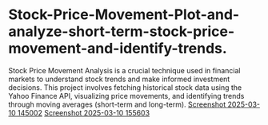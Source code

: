 # Stock-Price-Movement-Plot-and-analyze-short-term-stock-price-movement-and-identify-trends.
Stock Price Movement Analysis is a crucial technique used in financial markets to understand stock trends and make informed investment decisions. This project involves fetching historical stock data using the Yahoo Finance API, visualizing price movements, and identifying trends through moving averages (short-term and long-term).
[Screenshot 2025-03-10 145002](https://github.com/user-attachments/assets/603c5721-f848-4547-80db-e4aa7a6bb162)
[Screenshot 2025-03-10 155603](https://github.com/user-attachments/assets/6dbf1fa5-fa75-4f6f-8cfd-f15b9b5d5c05)
